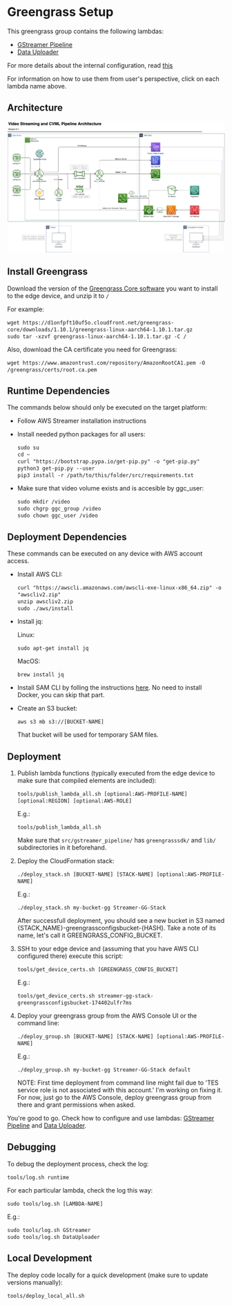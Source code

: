 # Greengrass Setup

This greengrass group contains the following lambdas:

 - [GStreamer Pipeline](src/gstreamer_pipeline/README.md)
 - [Data Uploader](src/data_uploader/README.md)

For more details about the internal configuration, read [this](src/README.md)

For information on how to use them from user's perspective, click on each lambda name above.

## Architecture

![Diagram](doc/Video_Streaming_CVML_Pipeline.png)

## Install Greengrass

Download the version of the [Greengrass Core software](https://docs.aws.amazon.com/greengrass/latest/developerguide/what-is-gg.html#gg-core-download-tab) you want to install to the edge device, and unzip it to `/`

For example:
```
wget https://d1onfpft10uf5o.cloudfront.net/greengrass-core/downloads/1.10.1/greengrass-linux-aarch64-1.10.1.tar.gz
sudo tar -xzvf greengrass-linux-aarch64-1.10.1.tar.gz -C /
```

Also, download the CA certificate you need for Greengrass:
```
wget https://www.amazontrust.com/repository/AmazonRootCA1.pem -O /greengrass/certs/root.ca.pem
```

## Runtime Dependencies

The commands below should only be executed on the target platform:

-  Follow AWS Streamer installation instructions

- Install needed python packages for all users:
    ```
    sudo su
    cd ~
    curl "https://bootstrap.pypa.io/get-pip.py" -o "get-pip.py"
    python3 get-pip.py --user
    pip3 install -r /path/to/this/folder/src/requirements.txt
    ```

- Make sure that video volume exists and is accesible by ggc_user:
    ```
    sudo mkdir /video
    sudo chgrp ggc_group /video
    sudo chown ggc_user /video
    ```

## Deployment Dependencies

These commands can be executed on any device with AWS account access.

- Install AWS CLI:
    ```
    curl "https://awscli.amazonaws.com/awscli-exe-linux-x86_64.zip" -o "awscliv2.zip"
    unzip awscliv2.zip
    sudo ./aws/install
    ```

- Install jq:

    Linux:
    ```
    sudo apt-get install jq
    ```
    MacOS:
    ```
    brew install jq
    ```

- Install SAM CLI by folling the instructions [here](https://docs.aws.amazon.com/serverless-application-model/latest/developerguide/serverless-sam-cli-install.html). No need to install Docker, you can skip that part.

- Create an S3 bucket:
    ```
    aws s3 mb s3://[BUCKET-NAME]
    ```
    That bucket will be used for temporary SAM files.

## Deployment

1. Publish lambda functions (typically executed from the edge device to make sure that compiled elements are included):
    ```
    tools/publish_lambda_all.sh [optional:AWS-PROFILE-NAME] [optional:REGION] [optional:AWS-ROLE]
    ```
    E.g.:
    ```
    tools/publish_lambda_all.sh
    ```

    Make sure that ```src/gstreamer_pipeline/``` has ```greengrasssdk/``` and ```lib/``` subdirectories in it beforehand.

2. Deploy the CloudFormation stack:
    ```
    ./deploy_stack.sh [BUCKET-NAME] [STACK-NAME] [optional:AWS-PROFILE-NAME]
    ```
    E.g.:
    ```
    ./deploy_stack.sh my-bucket-gg Streamer-GG-Stack
    ```

    After successfull deployment, you should see a new bucket in S3 named {STACK_NAME}-greengrassconfigsbucket-{HASH}.
    Take a note of its name, let's call it GREENGRASS_CONFIG_BUCKET.

3. SSH to your edge device and (assuming that you have AWS CLI configured there) execute this script:
    ```
    tools/get_device_certs.sh [GREENGRASS_CONFIG_BUCKET]
    ```
    E.g.:
    ```
    tools/get_device_certs.sh streamer-gg-stack-greengrassconfigsbucket-174402ulfr7ms
    ```

4. Deploy your greengrass group from the AWS Console UI or the command line:
    ```
    ./deploy_group.sh [BUCKET-NAME] [STACK-NAME] [optional:AWS-PROFILE-NAME]
    ```
    E.g.:
    ```
    ./deploy_group.sh my-bucket-gg Streamer-GG-Stack default
    ```

    NOTE: First time deployment from command line might fail due to 'TES service role is not associated with this account.' I'm working on fixing it. For now, just go to the AWS Console, deploy greengrass group from there and grant permissions when asked.

You're good to go. Check how to configure and use lambdas: [GStreamer Pipeline](src/gstreamer_pipeline/README.md) and [Data Uploader](src/data_uploader/README.md).

## Debugging

To debug the deployment process, check the log:
```
tools/log.sh runtime
```

For each particular lambda, check the log this way:
```
sudo tools/log.sh [LAMBDA-NAME]
```
E.g.:
```
sudo tools/log.sh GStreamer
sudo tools/log.sh DataUploader
```

## Local Development

The deploy code locally for a quick development (make sure to update versions manually):
```
tools/deploy_local_all.sh
```
